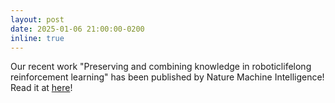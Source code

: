 ```yaml
---
layout: post
date: 2025-01-06 21:00:00-0200
inline: true
---
```


Our recent work "Preserving and combining knowledge in roboticlifelong reinforcement learning" has been published by Nature Machine Intelligence! Read it at [here](https://www.nature.com/articles/s42256-025-00983-2)!



